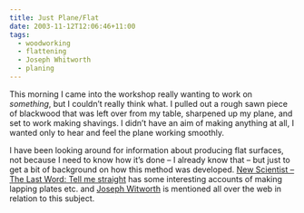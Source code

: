 ```yaml
---
title: Just Plane/Flat
date: 2003-11-12T12:06:46+11:00
tags:
  - woodworking
  - flattening
  - Joseph Whitworth
  - planing
---
```

This morning I came into the workshop really wanting to work on _something_, but I couldn’t really think what. I pulled out a rough sawn piece of blackwood that was left over from my table, sharpened up my plane, and set to work making shavings. I didn’t have an aim of making anything at all, I wanted only to hear and feel the plane working smoothly.

I have been looking around for information about producing flat surfaces, not because I need to know how it’s done – I already know that – but just to get a bit of background on how this method was developed. [New Scientist – The Last Word: Tell me straight](http://journals.iranscience.net:800/www.newscientist.com/www.newscientist.com/lastword/article.jsp@id=lw801) has some interesting accounts of making lapping plates etc. and [Joseph Witworth](http://en.wikipedia.org/wiki/Joseph_Whitworth) is mentioned all over the web in relation to this subject.
